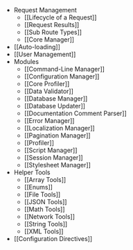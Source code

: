 * Request Management
	* [[Lifecycle of a Request]]
	* [[Request Results]]
	* [[Sub Route Types]]
	* [[Core Manager]]
* [[Auto-loading]]
* [[User Management]]
* Modules
	* [[Command-Line Manager]]
	* [[Configuration Manager]]
	* [[Core Profiler]]
	* [[Data Validator]]
	* [[Database Manager]]
	* [[Database Updater]]
	* [[Documentation Comment Parser]]
	* [[Error Manager]]
	* [[Localization Manager]]
	* [[Pagination Manager]]
	* [[Profiler]]
	* [[Script Manager]]
	* [[Session Manager]]
	* [[Stylesheet Manager]]
* Helper Tools
	* [[Array Tools]]
	* [[Enums]]
	* [[File Tools]]
	* [[JSON Tools]]
	* [[Math Tools]]
	* [[Network Tools]]
	* [[String Tools]]
	* [[XML Tools]]
* [[Configuration Directives]]
